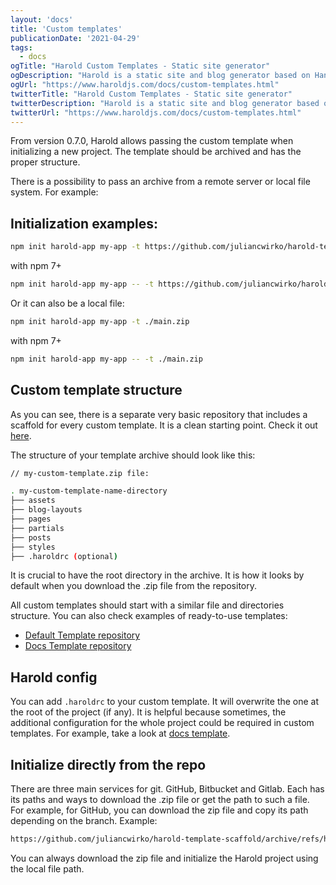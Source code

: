 ```yaml
---
layout: 'docs'
title: 'Custom templates'
publicationDate: '2021-04-29'
tags:
  - docs
ogTitle: "Harold Custom Templates - Static site generator"
ogDescription: "Harold is a static site and blog generator based on Handlebars and Markdown. Let's see how to use it."
ogUrl: "https://www.haroldjs.com/docs/custom-templates.html"
twitterTitle: "Harold Custom Templates - Static site generator"
twitterDescription: "Harold is a static site and blog generator based on Handlebars and Markdown. Let's see how to use it."
twitterUrl: "https://www.haroldjs.com/docs/custom-templates.html"
---
```


From version 0.7.0, Harold allows passing the custom template when initializing a new project. The template should be archived and has the proper structure.

There is a possibility to pass an archive from a remote server or local file system.  For example:

## Initialization examples:

```bash
npm init harold-app my-app -t https://github.com/juliancwirko/harold-template-scaffold/archive/refs/heads/main.zip
```

with npm 7+

```bash
npm init harold-app my-app -- -t https://github.com/juliancwirko/harold-template-scaffold/archive/refs/heads/main.zip
```

Or it can also be a local file:

```bash
npm init harold-app my-app -t ./main.zip
```

with npm 7+

```bash
npm init harold-app my-app -- -t ./main.zip
```

## Custom template structure

As you can see, there is a separate very basic repository that includes a scaffold for every custom template. It is a clean starting point. Check it out [here](https://github.com/juliancwirko/harold-template-scaffold).

The structure of your template archive should look like this:

```bash
// my-custom-template.zip file:

. my-custom-template-name-directory
├── assets
├── blog-layouts
├── pages
├── partials
├── posts
├── styles
├── .haroldrc (optional)
```

It is crucial to have the root directory in the archive. It is how it looks by default when you download the .zip file from the repository.

All custom templates should start with a similar file and directories structure. You can also check examples of ready-to-use templates:

- [Default Template repository](https://github.com/juliancwirko/harold-template-default)
- [Docs Template repository](https://github.com/juliancwirko/harold-template-docs)

## Harold config

You can add `.haroldrc` to your custom template. It will overwrite the one at the root of the project (if any). It is helpful because sometimes, the additional configuration for the whole project could be required in custom templates. For example, take a look at [docs template](https://github.com/juliancwirko/harold-template-docs).


## Initialize directly from the repo

There are three main services for git. GitHub, Bitbucket and Gitlab. Each has its paths and ways to download the .zip file or get the path to such a file. For example, for GitHub, you can download the zip file and copy its path depending on the branch. Example: 

```bash
https://github.com/juliancwirko/harold-template-scaffold/archive/refs/heads/main.zip
```

You can always download the zip file and initialize the Harold project using the local file path.
